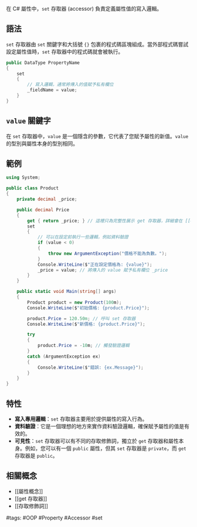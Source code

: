 

在 C# 屬性中，`set` 存取器 (accessor) 負責定義屬性值的寫入邏輯。

## 語法

`set` 存取器由 `set` 關鍵字和大括號 `{}` 包裹的程式碼區塊組成。當外部程式碼嘗試設定屬性值時，`set` 存取器中的程式碼就會被執行。

```csharp
public DataType PropertyName
{
    set
    {
        // 寫入邏輯，通常將傳入的值賦予私有欄位
        _fieldName = value;
    }
}
```

## `value` 關鍵字

在 `set` 存取器中，`value` 是一個隱含的參數，它代表了您賦予屬性的新值。`value` 的型別與屬性本身的型別相同。

## 範例

```csharp
using System;

public class Product
{
    private decimal _price;

    public decimal Price
    {
        get { return _price; } // 這裡只為完整性展示 get 存取器，詳細會在 [[C# get 存取器]] 中說明
        set
        {
            // 可以在設定前執行一些邏輯，例如資料驗證
            if (value < 0)
            {
                throw new ArgumentException("價格不能為負數。");
            }
            Console.WriteLine($"正在設定價格為: {value}");
            _price = value; // 將傳入的 value 賦予私有欄位 _price
        }
    }

    public static void Main(string[] args)
    {
        Product product = new Product(100m);
        Console.WriteLine($"初始價格: {product.Price}");

        product.Price = 120.50m; // 呼叫 set 存取器
        Console.WriteLine($"新價格: {product.Price}");

        try
        {
            product.Price = -10m; // 觸發驗證邏輯
        }
        catch (ArgumentException ex)
        {
            Console.WriteLine($"錯誤: {ex.Message}");
        }
    }
}
```

## 特性

- **寫入專用邏輯**：`set` 存取器主要用於提供屬性的寫入行為。
- **資料驗證**：它是一個理想的地方來實作資料驗證邏輯，確保賦予屬性的值是有效的。
- **可見性**：`set` 存取器可以有不同的存取修飾詞，獨立於 `get` 存取器和屬性本身。例如，您可以有一個 `public` 屬性，但其 `set` 存取器是 `private`，而 `get` 存取器是 `public`。

## 相關概念

- [[屬性概念]]
- [[get 存取器]]
- [[存取修飾詞]]

#tags: #OOP #Property #Accessor #set
